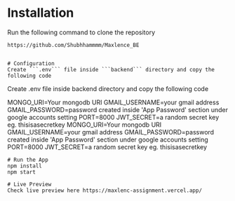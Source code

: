 # Installation
Run the following command to clone the repository
```
https://github.com/Shubhhammmm/Maxlence_BE


# Configuration
Create ```.env``` file inside ```backend``` directory and copy the following code

```

Create .env file inside backend directory and copy the following code

MONGO_URI=Your mongodb URI
GMAIL_USERNAME=your gmail address 
GMAIL_PASSWORD=password created inside 'App Password' section under google accounts setting
PORT=8000
JWT_SECRET=a random secret key eg. thisisasecretkey
MONGO_URI=Your mongodb URI
GMAIL_USERNAME=your gmail address 
GMAIL_PASSWORD=password created inside 'App Password' section under google accounts setting
PORT=8000
JWT_SECRET=a random secret key eg. thisisasecretkey
```
# Run the App
npm install
npm start

# Live Preview
Check live preview here https://maxlenc-assignment.vercel.app/

